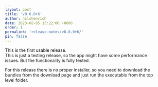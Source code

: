 ```yaml
---
layout: post
title: 'v0.0.0+6'
author: nilshenrich
date: 2023-08-05 15:22:00 +0000
order: 1
permalink: 'release-notes/v0.0.0+6/'
pin: false
---
```


This is the first usable release.\
This is just a testing release, so the app might have some performance issues. But the functionality is fully tested.

For this release there is no proper installer, so you need to download the bundles from the download page and just run the executable from the top level folder.
